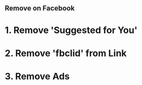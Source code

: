 ## Remove on Facebook

# 1. Remove 'Suggested for You'
# 2. Remove 'fbclid' from Link
# 3. Remove Ads